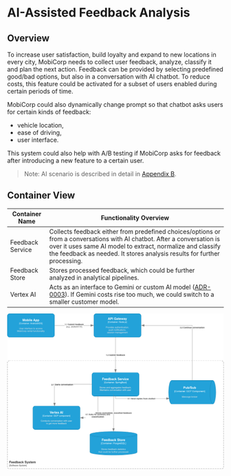 
# AI-Assisted Feedback Analysis

## Overview
To increase user satisfaction, build loyalty and expand to new locations in every city,
MobiCorp needs to collect user feedback, analyze, classify it and plan the next action. 
Feedback can be provided by selecting predefined good/bad options, but also in a conversation with AI chatbot.
To reduce costs, this feature could be activated for a subset of users enabled during certain periods of time.

MobiCorp could also dynamically change prompt so that chatbot asks users for certain kinds of feedback: 
- vehicle location,
- ease of driving,
- user interface.

This system could also help with A/B testing if MobiCorp asks for feedback after introducing a new feature to a certain user.

> Note: AI scenario is described in detail in [Appendix B](/requirements/Appendix%20B%3A%20AI%20scenarios%20explained.md).

## Container View

| Container Name   | Functionality Overview                                                                                                                                                                                                                                             |
|------------------|--------------------------------------------------------------------------------------------------------------------------------------------------------------------------------------------------------------------------------------------------------------------|
| Feedback Service | Collects feedback either from predefined choices/options or from a conversations with AI chatbot. After a conversation is over it uses same AI model to extract, normalize and classify the feedback as needed. It stores analysis results for further processing. |
| Feedback Store   | Stores processed feedback, which could be further analyzed in analytical pipelines.                                                                                                                                                                                |
| Vertex AI        | Acts as an interface to Gemini or custom AI model ([ADR-0003](../../../adrs/ADR-0003%20-%20Vertex%20AI%20as%20core%20platform%20for%20AI%20and%20GenAI.md)). If Gemini costs rise too much, we could switch to a smaller customer model.                           |

![Diagram](Feedback%20Analysis.drawio.png)

![]()
